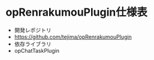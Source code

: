 opRenrakumouPlugin仕様表
==================


- 開発レポジトリ
 - https://github.com/tejima/opRenrakumouPlugin
- 依存ライブラリ
 - opChatTaskPlugin





